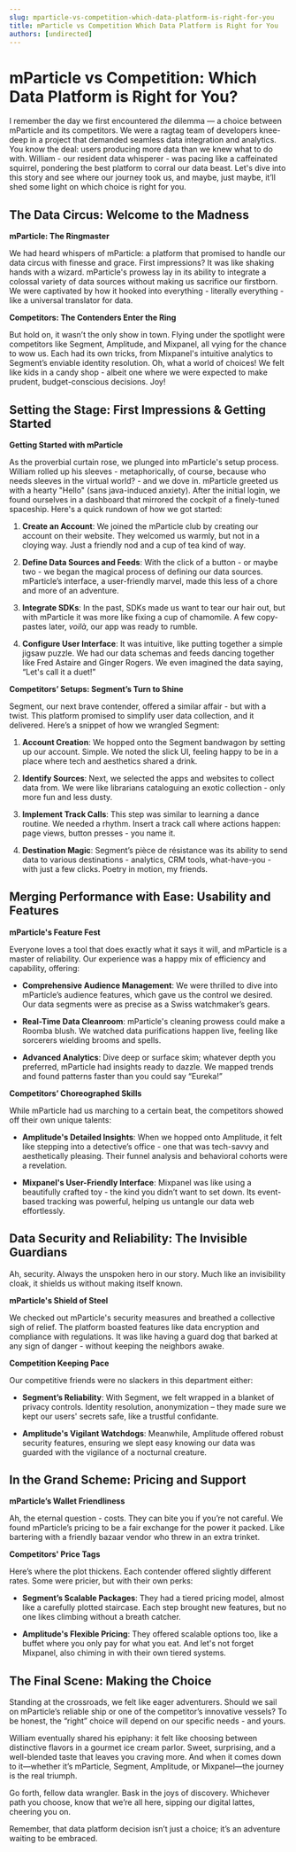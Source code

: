 ```yaml
---
slug: mparticle-vs-competition-which-data-platform-is-right-for-you
title: mParticle vs Competition Which Data Platform is Right for You
authors: [undirected]
---
```



# mParticle vs Competition: Which Data Platform is Right for You?

I remember the day we first encountered *the* dilemma — a choice between mParticle and its competitors. We were a ragtag team of developers knee-deep in a project that demanded seamless data integration and analytics. You know the deal: users producing more data than we knew what to do with. William - our resident data whisperer - was pacing like a caffeinated squirrel, pondering the best platform to corral our data beast. Let's dive into this story and see where our journey took us, and maybe, just maybe, it’ll shed some light on which choice is right for you.

## The Data Circus: Welcome to the Madness

**mParticle: The Ringmaster**

We had heard whispers of mParticle: a platform that promised to handle our data circus with finesse and grace. First impressions? It was like shaking hands with a wizard. mParticle's prowess lay in its ability to integrate a colossal variety of data sources without making us sacrifice our firstborn. We were captivated by how it hooked into everything - literally everything - like a universal translator for data.

**Competitors: The Contenders Enter the Ring**

But hold on, it wasn’t the only show in town. Flying under the spotlight were competitors like Segment, Amplitude, and Mixpanel, all vying for the chance to wow us. Each had its own tricks, from Mixpanel's intuitive analytics to Segment’s enviable identity resolution. Oh, what a world of choices! We felt like kids in a candy shop - albeit one where we were expected to make prudent, budget-conscious decisions. Joy!

## Setting the Stage: First Impressions & Getting Started

**Getting Started with mParticle**

As the proverbial curtain rose, we plunged into mParticle's setup process. William rolled up his sleeves - metaphorically, of course, because who needs sleeves in the virtual world? - and we dove in. mParticle greeted us with a hearty "Hello" (sans java-induced anxiety). After the initial login, we found ourselves in a dashboard that mirrored the cockpit of a finely-tuned spaceship. Here's a quick rundown of how we got started:

1. **Create an Account**: We joined the mParticle club by creating our account on their website. They welcomed us warmly, but not in a cloying way. Just a friendly nod and a cup of tea kind of way.
   
2. **Define Data Sources and Feeds**: With the click of a button - or maybe two - we began the magical process of defining our data sources. mParticle’s interface, a user-friendly marvel, made this less of a chore and more of an adventure.
   
3. **Integrate SDKs**: In the past, SDKs made us want to tear our hair out, but with mParticle it was more like fixing a cup of chamomile. A few copy-pastes later, *voilà*, our app was ready to rumble.
   
4. **Configure User Interface**: It was intuitive, like putting together a simple jigsaw puzzle. We had our data schemas and feeds dancing together like Fred Astaire and Ginger Rogers. We even imagined the data saying, “Let's call it a duet!”

**Competitors’ Setups: Segment’s Turn to Shine**

Segment, our next brave contender, offered a similar affair - but with a twist. This platform promised to simplify user data collection, and it delivered. Here’s a snippet of how we wrangled Segment:

1. **Account Creation**: We hopped onto the Segment bandwagon by setting up our account. Simple. We noted the slick UI, feeling happy to be in a place where tech and aesthetics shared a drink.
   
2. **Identify Sources**: Next, we selected the apps and websites to collect data from. We were like librarians cataloguing an exotic collection - only more fun and less dusty.
   
3. **Implement Track Calls**: This step was similar to learning a dance routine. We needed a rhythm. Insert a track call where actions happen: page views, button presses - you name it.
   
4. **Destination Magic**: Segment’s pièce de résistance was its ability to send data to various destinations - analytics, CRM tools, what-have-you - with just a few clicks. Poetry in motion, my friends.

## Merging Performance with Ease: Usability and Features

**mParticle's Feature Fest**

Everyone loves a tool that does exactly what it says it will, and mParticle is a master of reliability. Our experience was a happy mix of efficiency and capability, offering:

- **Comprehensive Audience Management**: We were thrilled to dive into mParticle’s audience features, which gave us the control we desired. Our data segments were as precise as a Swiss watchmaker’s gears.
  
- **Real-Time Data Cleanroom**: mParticle's cleaning prowess could make a Roomba blush. We watched data purifications happen live, feeling like sorcerers wielding brooms and spells.
  
- **Advanced Analytics**: Dive deep or surface skim; whatever depth you preferred, mParticle had insights ready to dazzle. We mapped trends and found patterns faster than you could say “Eureka!”

**Competitors’ Choreographed Skills**

While mParticle had us marching to a certain beat, the competitors showed off their own unique talents:

- **Amplitude's Detailed Insights**: When we hopped onto Amplitude, it felt like stepping into a detective’s office - one that was tech-savvy and aesthetically pleasing. Their funnel analysis and behavioral cohorts were a revelation.
  
- **Mixpanel's User-Friendly Interface**: Mixpanel was like using a beautifully crafted toy - the kind you didn’t want to set down. Its event-based tracking was powerful, helping us untangle our data web effortlessly.

## Data Security and Reliability: The Invisible Guardians

Ah, security. Always the unspoken hero in our story. Much like an invisibility cloak, it shields us without making itself known.

**mParticle's Shield of Steel**

We checked out mParticle's security measures and breathed a collective sigh of relief. The platform boasted features like data encryption and compliance with regulations. It was like having a guard dog that barked at any sign of danger - without keeping the neighbors awake.

**Competition Keeping Pace**

Our competitive friends were no slackers in this department either:

- **Segment’s Reliability**: With Segment, we felt wrapped in a blanket of privacy controls. Identity resolution, anonymization – they made sure we kept our users' secrets safe, like a trustful confidante.
  
- **Amplitude's Vigilant Watchdogs**: Meanwhile, Amplitude offered robust security features, ensuring we slept easy knowing our data was guarded with the vigilance of a nocturnal creature.

## In the Grand Scheme: Pricing and Support

**mParticle’s Wallet Friendliness**

Ah, the eternal question - costs. They can bite you if you’re not careful. We found mParticle’s pricing to be a fair exchange for the power it packed. Like bartering with a friendly bazaar vendor who threw in an extra trinket.

**Competitors' Price Tags**

Here’s where the plot thickens. Each contender offered slightly different rates. Some were pricier, but with their own perks:

- **Segment’s Scalable Packages**: They had a tiered pricing model, almost like a carefully plotted staircase. Each step brought new features, but no one likes climbing without a breath catcher.
  
- **Amplitude's Flexible Pricing**: They offered scalable options too, like a buffet where you only pay for what you eat. And let's not forget Mixpanel, also chiming in with their own tiered systems.

## The Final Scene: Making the Choice

Standing at the crossroads, we felt like eager adventurers. Should we sail on mParticle’s reliable ship or one of the competitor’s innovative vessels? To be honest, the “right” choice will depend on our specific needs - and yours. 

William eventually shared his epiphany: it felt like choosing between distinctive flavors in a gourmet ice cream parlor. Sweet, surprising, and a well-blended taste that leaves you craving more. And when it comes down to it—whether it’s mParticle, Segment, Amplitude, or Mixpanel—the journey is the real triumph.

Go forth, fellow data wrangler. Bask in the joys of discovery. Whichever path you choose, know that we’re all here, sipping our digital lattes, cheering you on.

Remember, that data platform decision isn’t just a choice; it’s an adventure waiting to be embraced.